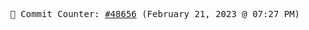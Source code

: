 <p align="center">
    <samp>
        📮 Commit Counter: <a href="https://github.com/Javascript-void0/Javascript-void0/commits/main">#48656</a> (February 21, 2023 @ 07:27 PM)
    </samp>
</p>
